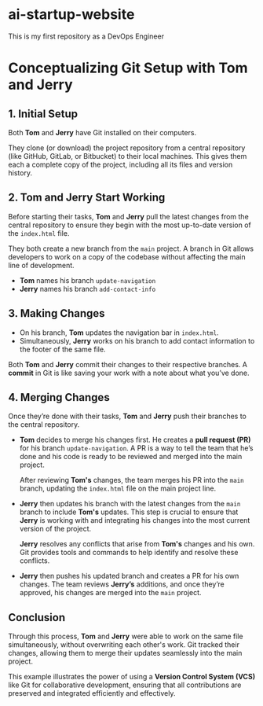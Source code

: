 # ai-startup-website
This is my first repository as a DevOps Engineer
# Conceptualizing Git Setup with Tom and Jerry

## 1. Initial Setup

Both **Tom** and **Jerry** have Git installed on their computers.

They clone (or download) the project repository from a central repository (like GitHub, GitLab, or Bitbucket) to their local machines. This gives them each a complete copy of the project, including all its files and version history.

## 2. Tom and Jerry Start Working

Before starting their tasks, **Tom** and **Jerry** pull the latest changes from the central repository to ensure they begin with the most up-to-date version of the `index.html` file.

They both create a new branch from the `main` project. A branch in Git allows developers to work on a copy of the codebase without affecting the main line of development. 
- **Tom** names his branch `update-navigation`
- **Jerry** names his branch `add-contact-info`

## 3. Making Changes

- On his branch, **Tom** updates the navigation bar in `index.html`.
- Simultaneously, **Jerry** works on his branch to add contact information to the footer of the same file.

Both **Tom** and **Jerry** commit their changes to their respective branches. A **commit** in Git is like saving your work with a note about what you’ve done.

## 4. Merging Changes

Once they’re done with their tasks, **Tom** and **Jerry** push their branches to the central repository.

- **Tom** decides to merge his changes first. He creates a **pull request (PR)** for his branch `update-navigation`. A PR is a way to tell the team that he’s done and his code is ready to be reviewed and merged into the main project.
  
  After reviewing **Tom's** changes, the team merges his PR into the `main` branch, updating the `index.html` file on the main project line.

- **Jerry** then updates his branch with the latest changes from the `main` branch to include **Tom's** updates. This step is crucial to ensure that **Jerry** is working with and integrating his changes into the most current version of the project.

  **Jerry** resolves any conflicts that arise from **Tom's** changes and his own. Git provides tools and commands to help identify and resolve these conflicts.

- **Jerry** then pushes his updated branch and creates a PR for his own changes. The team reviews **Jerry’s** additions, and once they’re approved, his changes are merged into the `main` project.

## Conclusion

Through this process, **Tom** and **Jerry** were able to work on the same file simultaneously, without overwriting each other's work. Git tracked their changes, allowing them to merge their updates seamlessly into the main project. 

This example illustrates the power of using a **Version Control System (VCS)** like Git for collaborative development, ensuring that all contributions are preserved and integrated efficiently and effectively.
